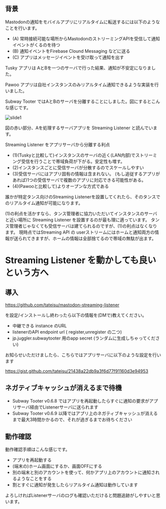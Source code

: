 ## 背景

Mastodonの通知をモバイルアプリにリアルタイムに転送するには以下のようなことを行います。

- (A) 常時接続可能な場所からMastodonのストリーミングAPIを受信して通知イベントがくるのを待つ
- (B) 通知イベントをFirebase Clound Messaging などに送る
- (C) アプリはメッセージイベントを受け取って通知を出す

Tusky アプリは AとBを一つのサーバで行った結果、通知が不安定になりました。

Pawoo アプリは自社インスタンスのみリアルタイム通知できるような実装を行いました。

Subway Tooter ではAとBのサーバを分離することにしました。図にするとこんな感じです。

![slide1](https://cloud.githubusercontent.com/assets/333944/26376504/af071c76-4047-11e7-9308-2cd538be0439.jpg)

図の赤い部分、Aを処理するサーバアプリを Streaming Listener と読んでいます。

Streaming Listener をアプリサーバから分離する利点
- (1)(Tuskyと比較して)インスタンスのサーバの近く(LAN内部)でストリーミング受信を行うことで帯域負荷が下がる。安定性も増す。
- (2)インスタンスごとに受信サーバが分散するのでスケールしやすい
- (3)受信サーバにはアプリ固有の情報は含まれない。 (もし追従するアプリがあれば)1つの受信サーバで複数のアプリに対応できる可能性がある。
- (4)(Pawooと比較して)よりオープンな方式である

誰かが特定タンス向けのStreaming Listenerを設置してくれたら、そのタンスでのリアルタイム通知が可能になります。

(1)の利点を活かすなら、タンス管理者に協力いただいてインスタンスのサーバと近い場所に Streaming Listener を設置するのが最も理に適っています。
タンス管理者じゃなくても受信サーバは建てられるのですが、(1)の利点はなくなります。
現時点ではStreaming API の userストリームにはホームと通知両方の情報が送られてきますが、ホームの情報は全部捨てるので帯域の無駄が出ます。


# Streaming Listener を動かしても良いという方へ

## 導入

https://github.com/tateisu/mastodon-streaming-listener 

を設定/インストールし終わったら以下の情報を(DMで)教えてください。
- 中継できる instance のURL 
- listenerのAPI endpoint url ( register,unregister の二つ)
- jp.juggler.subwaytooter 用のapp secret (ランダムに生成しちゃってください)

お知らせいただけましたら、こちらではアプリサーバに以下のような設定を行います

https://gist.github.com/tateisu/21438a22db9a3f6d77f91160d3e94953

## ネガティブキャッシュが消えるまで待機
- Subway Tooter v0.6.8 ではアプリを再起動したらすぐに通知の要求がアプリサーバ経由でListenerサーバに送られます
- Subway Tooter v0.6.9 以降ではアプリ上のネガティブキャッシュが消えるまで最大3時間かかるので、それが過ぎるまでお待ちください

## 動作確認

動作確認手順はこんな感じです。

- アプリを再起動する
- (端末の)ホーム画面にするか、画面OFFにする
- 別の端末と別のアカウントを使って、何かアプリ上のアカウントに通知されるようなことをする
- 割とすぐに通知が発生したらリアルタイム通知は動作しています

よろしければListenerサーバのログも確認いただけると問題追跡がしやすいと思います。

